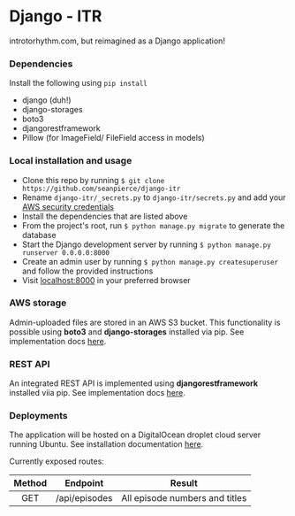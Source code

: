 # Django - ITR

introtorhythm.com, but reimagined as a Django application!

### Dependencies

Install the following using `pip install`

-   django (duh!)
-   django-storages
-   boto3
-   djangorestframework
-   Pillow (for ImageField/ FileField access in models)

### Local installation and usage

-   Clone this repo by running `$ git clone https://github.com/seanpierce/django-itr`
-   Rename `django-itr/_secrets.py` to `django-itr/secrets.py` and add your <a href="https://docs.aws.amazon.com/general/latest/gr/aws-security-credentials.html">AWS security credentials</a>
-   Install the dependencies that are listed above
-   From the project's root, run `$ python manage.py migrate` to generate the database
-   Start the Django development server by running `$ python manage.py runserver 0.0.0.0:8000`
-   Create an admin user by running `$ python manage.py createsuperuser` and follow the provided instructions
-   Visit <a href="http://localhost:8000/">localhost:8000</a> in your preferred browser

### AWS storage

Admin-uploaded files are stored in an AWS S3 bucket. This functionality is possible using **boto3** and **django-storages** installed via pip.
See implementation docs <a href="https://simpleisbetterthancomplex.com/tutorial/2017/08/01/how-to-setup-amazon-s3-in-a-django-project.html">here</a>.

### REST API

An integrated REST API is implemented using **djangorestframework** installed viia pip. See implementation docs <a href="https://medium.com/backticks-tildes/lets-build-an-api-with-django-rest-framework-32fcf40231e5">here</a>.

### Deployments

The application will be hosted on a DigitalOcean droplet cloud server running Ubuntu. See installation documentation <a href="https://www.digitalocean.com/community/tutorials/how-to-install-django-and-set-up-a-development-environment-on-ubuntu-16-04">here</a>.

Currently exposed routes:

| Method |   Endpoint    |             Result             |
| :----: | :-----------: | :----------------------------: |
|  GET   | /api/episodes | All episode numbers and titles |
